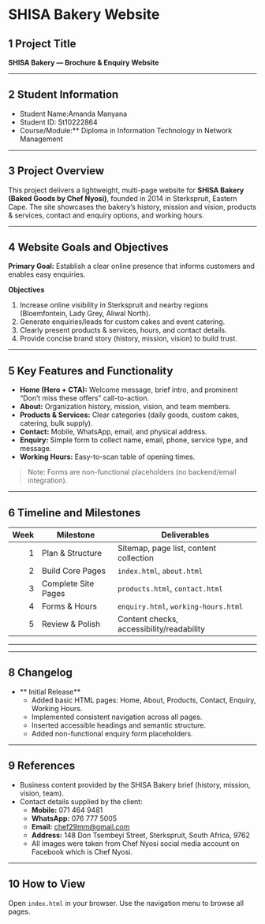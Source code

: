 # SHISA Bakery Website

## 1 Project Title
**SHISA Bakery — Brochure & Enquiry Website**

---

## 2 Student Information
- Student Name:Amanda Manyana
- Student ID: St10222864
- Course/Module:** Diploma in Information Technology in Network Management


---

## 3 Project Overview
This project delivers a lightweight, multi-page website for **SHISA Bakery (Baked Goods by Chef Nyosi)**, founded in 2014 in Sterkspruit, Eastern Cape. The site showcases the bakery’s history, mission and vision, products & services, contact and enquiry options, and working hours.

---

## 4 Website Goals and Objectives
**Primary Goal:** Establish a clear online presence that informs customers and enables easy enquiries.

**Objectives**
1. Increase online visibility in Sterkspruit and nearby regions (Bloemfontein, Lady Grey, Aliwal North).
2. Generate enquiries/leads for custom cakes and event catering.
3. Clearly present products & services, hours, and contact details.
4. Provide concise brand story (history, mission, vision) to build trust.

---

## 5 Key Features and Functionality
- **Home (Hero + CTA):** Welcome message, brief intro, and prominent “Don’t miss these offers” call-to-action.
- **About:** Organization history, mission, vision, and team members.
- **Products & Services:** Clear categories (daily goods, custom cakes, catering, bulk supply).
- **Contact:** Mobile, WhatsApp, email, and physical address.
- **Enquiry:** Simple form to collect name, email, phone, service type, and message.
- **Working Hours:** Easy-to-scan table of opening times.

> Note: Forms are non-functional placeholders (no backend/email integration).

---

## 6 Timeline and Milestones
| Week | Milestone                          | Deliverables                                  |
|-----:|------------------------------------|-----------------------------------------------|
| 1    | Plan & Structure                   | Sitemap, page list, content collection        |
| 2    | Build Core Pages                   | `index.html`, `about.html`                    |
| 3    | Complete Site Pages                | `products.html`, `contact.html`               |
| 4    | Forms & Hours                      | `enquiry.html`, `working-hours.html`          |
| 5    | Review & Polish                    | Content checks, accessibility/readability     |

---


---

## 8 Changelog
- ** Initial Release**
  - Added basic HTML pages: Home, About, Products, Contact, Enquiry, Working Hours.
  - Implemented consistent navigation across all pages.
  - Inserted accessible headings and semantic structure.
  - Added non-functional enquiry form placeholders.


---

## 9 References
- Business content provided by the SHISA Bakery brief (history, mission, vision, team).
- Contact details supplied by the client:
  - **Mobile:** 071 464 9481
  - **WhatsApp:** 076 777 5005
  - **Email:** chef29mm@gmail.com
  - **Address:** 148 Don Tsembeyi Street, Sterkspruit, South Africa, 9762
  - All images were taken from Chef Nyosi social media account on Facebook which is Chef Nyosi.



---

## 10 How to View
Open `index.html` in your browser. Use the navigation menu to browse all pages.


